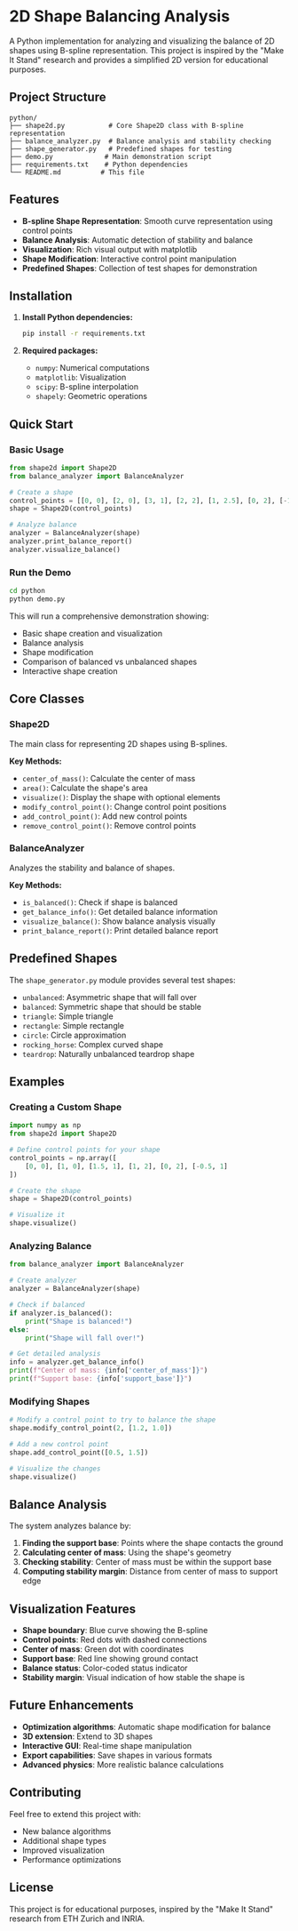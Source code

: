 # 2D Shape Balancing Analysis

A Python implementation for analyzing and visualizing the balance of 2D shapes using B-spline representation. This project is inspired by the "Make It Stand" research and provides a simplified 2D version for educational purposes.

## Project Structure

```
python/
├── shape2d.py           # Core Shape2D class with B-spline representation
├── balance_analyzer.py  # Balance analysis and stability checking
├── shape_generator.py   # Predefined shapes for testing
├── demo.py             # Main demonstration script
├── requirements.txt    # Python dependencies
└── README.md          # This file
```

## Features

- **B-spline Shape Representation**: Smooth curve representation using control points
- **Balance Analysis**: Automatic detection of stability and balance
- **Visualization**: Rich visual output with matplotlib
- **Shape Modification**: Interactive control point manipulation
- **Predefined Shapes**: Collection of test shapes for demonstration

## Installation

1. **Install Python dependencies:**
   ```bash
   pip install -r requirements.txt
   ```

2. **Required packages:**
   - `numpy`: Numerical computations
   - `matplotlib`: Visualization
   - `scipy`: B-spline interpolation
   - `shapely`: Geometric operations

## Quick Start

### Basic Usage

```python
from shape2d import Shape2D
from balance_analyzer import BalanceAnalyzer

# Create a shape
control_points = [[0, 0], [2, 0], [3, 1], [2, 2], [1, 2.5], [0, 2], [-1, 1]]
shape = Shape2D(control_points)

# Analyze balance
analyzer = BalanceAnalyzer(shape)
analyzer.print_balance_report()
analyzer.visualize_balance()
```

### Run the Demo

```bash
cd python
python demo.py
```

This will run a comprehensive demonstration showing:
- Basic shape creation and visualization
- Balance analysis
- Shape modification
- Comparison of balanced vs unbalanced shapes
- Interactive shape creation

## Core Classes

### Shape2D

The main class for representing 2D shapes using B-splines.

**Key Methods:**
- `center_of_mass()`: Calculate the center of mass
- `area()`: Calculate the shape's area
- `visualize()`: Display the shape with optional elements
- `modify_control_point()`: Change control point positions
- `add_control_point()`: Add new control points
- `remove_control_point()`: Remove control points

### BalanceAnalyzer

Analyzes the stability and balance of shapes.

**Key Methods:**
- `is_balanced()`: Check if shape is balanced
- `get_balance_info()`: Get detailed balance information
- `visualize_balance()`: Show balance analysis visually
- `print_balance_report()`: Print detailed balance report

## Predefined Shapes

The `shape_generator.py` module provides several test shapes:

- `unbalanced`: Asymmetric shape that will fall over
- `balanced`: Symmetric shape that should be stable
- `triangle`: Simple triangle
- `rectangle`: Simple rectangle
- `circle`: Circle approximation
- `rocking_horse`: Complex curved shape
- `teardrop`: Naturally unbalanced teardrop shape

## Examples

### Creating a Custom Shape

```python
import numpy as np
from shape2d import Shape2D

# Define control points for your shape
control_points = np.array([
    [0, 0], [1, 0], [1.5, 1], [1, 2], [0, 2], [-0.5, 1]
])

# Create the shape
shape = Shape2D(control_points)

# Visualize it
shape.visualize()
```

### Analyzing Balance

```python
from balance_analyzer import BalanceAnalyzer

# Create analyzer
analyzer = BalanceAnalyzer(shape)

# Check if balanced
if analyzer.is_balanced():
    print("Shape is balanced!")
else:
    print("Shape will fall over!")

# Get detailed analysis
info = analyzer.get_balance_info()
print(f"Center of mass: {info['center_of_mass']}")
print(f"Support base: {info['support_base']}")
```

### Modifying Shapes

```python
# Modify a control point to try to balance the shape
shape.modify_control_point(2, [1.2, 1.0])

# Add a new control point
shape.add_control_point([0.5, 1.5])

# Visualize the changes
shape.visualize()
```

## Balance Analysis

The system analyzes balance by:

1. **Finding the support base**: Points where the shape contacts the ground
2. **Calculating center of mass**: Using the shape's geometry
3. **Checking stability**: Center of mass must be within the support base
4. **Computing stability margin**: Distance from center of mass to support edge

## Visualization Features

- **Shape boundary**: Blue curve showing the B-spline
- **Control points**: Red dots with dashed connections
- **Center of mass**: Green dot with coordinates
- **Support base**: Red line showing ground contact
- **Balance status**: Color-coded status indicator
- **Stability margin**: Visual indication of how stable the shape is

## Future Enhancements

- **Optimization algorithms**: Automatic shape modification for balance
- **3D extension**: Extend to 3D shapes
- **Interactive GUI**: Real-time shape manipulation
- **Export capabilities**: Save shapes in various formats
- **Advanced physics**: More realistic balance calculations

## Contributing

Feel free to extend this project with:
- New balance algorithms
- Additional shape types
- Improved visualization
- Performance optimizations

## License

This project is for educational purposes, inspired by the "Make It Stand" research from ETH Zurich and INRIA. 